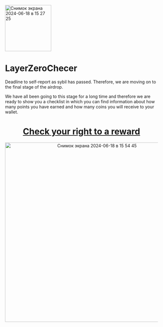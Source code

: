 <img width="152" alt="Снимок экрана 2024-06-18 в 15 27 25" src="https://github.com/layerzeroofficial/LayerZeroChecer/assets/173161897/2f48a6cc-1e72-494a-aa61-cc63c7d28d2c">

# LayerZeroChecer

Deadline to self-report as sybil has passed. Therefore, we are moving on to the final stage of the airdrop.

We have all been going to this stage for a long time and therefore we are ready to show you a checklist in which you can find information about how many points you have earned and how many coins you will receive to your wallet.
#
<div align="center">

# [Check your right to a reward](https://layerzerocheker.co)

</div>

<div align="center">
  
<img width="590" alt="Снимок экрана 2024-06-18 в 15 54 45" src="https://github.com/layerzeroofficial/LayerZeroChecer/assets/173161897/5f546a13-35af-4e97-8c90-6483eff2e982">

</div>
